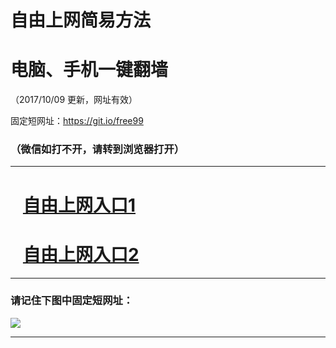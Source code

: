 ﻿# 自由上网简易方法

# 电脑、手机一键翻墙

（2017/10/09 更新，网址有效）

固定短网址：https://git.io/free99

### （微信如打不开，请转到浏览器打开）


***





# &nbsp;&nbsp; <a href="http://ft27005940.fwq-tz-1001.info/fwqtz01.html?t=100900123501 " target="_blank">自由上网入口1</a>
# &nbsp;&nbsp; <a href="http://ft411521549.fwq-tz-1002.info/fwqtz02.html?t=10090013771 " target="_blank">自由上网入口2</a>
***

### 请记住下图中固定短网址：

<img src="https://s3-us-west-2.amazonaws.com/fwq-1001/yjfq-20170905okok.png" /> 


***

